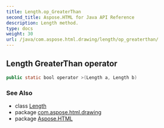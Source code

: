```yaml
---
title: Length.op_GreaterThan
second_title: Aspose.HTML for Java API Reference
description: Length method. 
type: docs
weight: 30
url: /java/com.aspose.html.drawing/length/op_greaterthan/
---
```

## Length GreaterThan operator

```java
public static bool operator >(Length a, Length b)
```

### See Also

* class [Length](../)
* package [com.aspose.html.drawing](../../../com.aspose.html.drawing/)
* package [Aspose.HTML](../../../)
